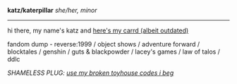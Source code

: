 <b>katz/katerpillar</b>
<i>she/her, minor</i>
<hr>
<p>hi there, my name's katz and <a href="https://k4ttt.carrd.co/">here's my carrd (albeit outdated)</a></p>

<p>fandom dump - reverse:1999 / object shows / adventure forward / blocktales / genshin / guts & blackpowder / lacey's games / law of talos / ddlc</p>

<p><i>SHAMELESS PLUG: <a href="https://toyhou.se/katerpillarwithacode">use my broken toyhouse codes i beg</a></i></p>

